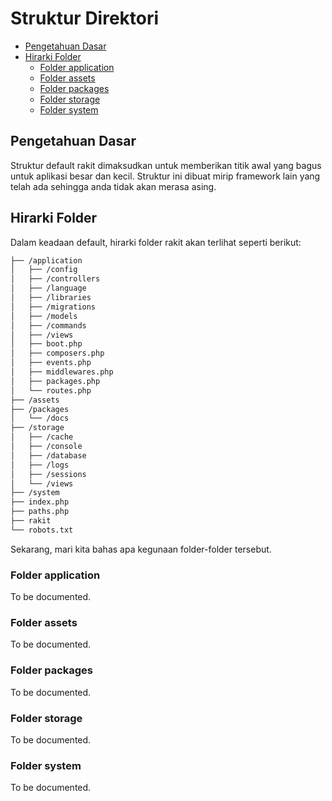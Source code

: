 # Struktur Direktori

<!-- MarkdownTOC autolink="true" autoanchor="true" levels="2,3" bracket="round" lowercase="only_ascii" -->

- [Pengetahuan Dasar](#pengetahuan-dasar)
- [Hirarki Folder](#hirarki-folder)
    - [Folder application](#folder-application)
    - [Folder assets](#folder-assets)
    - [Folder packages](#folder-packages)
    - [Folder storage](#folder-storage)
    - [Folder system](#folder-system)

<!-- /MarkdownTOC -->


<a id="pengetahuan-dasar"></a>
## Pengetahuan Dasar

Struktur default rakit dimaksudkan untuk memberikan titik awal yang bagus untuk aplikasi besar dan kecil.
Struktur ini dibuat mirip framework lain yang telah ada sehingga anda tidak akan merasa asing.


<a id="hirarki-folder"></a>
## Hirarki Folder

Dalam keadaan default, hirarki folder rakit akan terlihat seperti berikut:


```bash
├── /application
│   ├── /config
│   ├── /controllers
│   ├── /language
│   ├── /libraries
│   ├── /migrations
│   ├── /models
│   ├── /commands
│   ├── /views
│   ├── boot.php
│   ├── composers.php
│   ├── events.php
│   ├── middlewares.php
│   ├── packages.php
│   └── routes.php
├── /assets
├── /packages
│   └── /docs
├── /storage
│   ├── /cache
│   ├── /console
│   ├── /database
│   ├── /logs
│   ├── /sessions
│   └── /views
├── /system
├── index.php
├── paths.php
├── rakit
└── robots.txt
```

Sekarang, mari kita bahas apa kegunaan folder-folder tersebut.



<a id="folder-application"></a>
### Folder application

To be documented.



<a id="folder-assets"></a>
### Folder assets

To be documented.



<a id="folder-packages"></a>
### Folder packages

To be documented.



<a id="folder-storage"></a>
### Folder storage

To be documented.



<a id="folder-system"></a>
### Folder system

To be documented.
